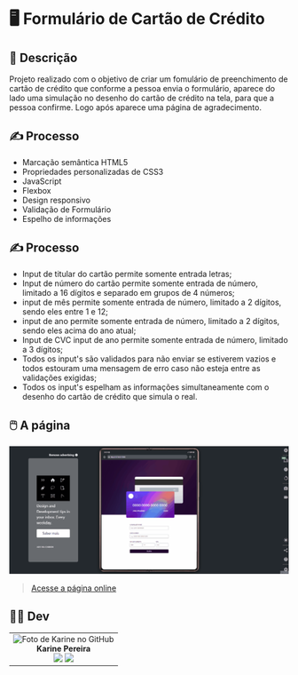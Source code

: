 # 🖥️ Formulário de Cartão de Crédito

## 📜 Descrição

Projeto realizado com o objetivo de criar um fomulário de preenchimento de cartão de crédito que conforme a pessoa envia o formulário, aparece do lado uma simulação no desenho do cartão de crédito na tela, para que a pessoa confirme. Logo após aparece uma página de agradecimento.

## ✍️ Processo

- Marcação semântica HTML5
- Propriedades personalizadas de CSS3
- JavaScript
- Flexbox
- Design responsivo
- Validação de Formulário
- Espelho de informações

## ✍️ Processo

- Input de titular do cartão permite somente entrada letras;
- Input de número do cartão permite somente entrada de número, limitado a 16 dígitos e separado em grupos de 4 números;
- input de mês permite somente entrada de número, limitado a 2 dígitos, sendo eles entre 1 e 12;
- input de ano permite somente entrada de número, limitado a 2 dígitos, sendo eles acima do ano atual;
- Input de CVC input de ano permite somente entrada de número, limitado a 3 dígitos;
- Todos os input's são validados para não enviar se estiverem vazios e todos estouram uma mensagem de erro caso não esteja entre as validações exigidas;
- Todos os input's espelham as informações simultaneamente com o desenho do cartão de crédito que simula o real.

## 🖱️ A página

<img src="src/img/gif.gif" alt="Gif exibindo uma demonstração do site">

> <a href="https://devkarine.github.io/formulario-cartao-credito/" target= "_blank">Acesse a página online</a>

## 👩‍💻 Dev

<table align="center">
  <tr>
    <td align="center">
      <div>
        <img src="https://avatars.githubusercontent.com/u/114251625?v=4" width="120px;" alt="Foto de Karine no GitHub"/><br>
          <b> Karine Pereira </b><br>
            <a href="https://www.linkedin.com/in/devkarine/" alt="Linkedin"><img src="https://img.shields.io/badge/LinkedIn-0077B5?style=for-the-badge&logo=linkedin&logoColor=white"/ height="20"></a>
            <a href="https://github.com/devkarine" alt="Linkedin"><img src="https://img.shields.io/badge/GitHub-100000?style=for-the-badge&logo=github&logoColor=white" height="20"></a>
      </div>
    </td>

  </tr>
</table>
